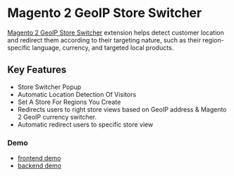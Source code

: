 <body>
	<main>
		<div class="content-wrapper">
			<div class="content-inner">
				<h1>Magento 2 GeoIP Store Switcher</h1>
				<p><a href="https://www.mageants.com/geo-ip-store-switcher-for-magento-2.html">Magento 2 GeoIP Store Switcher</a> extension helps detect customer location and redirect them according to their targeting nature, such as their region-specific language, currency, and targeted local products.</p>
				
<div class="features-wrapper">
					<h2>Key Features</h2>
					<ul>
						<li>Store Switcher Popup</li>
						<li>Automatic Location Detection Of Visitors</li>
						<li>Set A Store For Regions You Create</li>
						<li>Redirects users to right store views based on GeoIP address & Magento 2 GeoIP currency switcher.</li>
						<li>Automatic redirect users to specific store view</li>
      </ul>
				</div>
				<div class="more-features">
					<h3>Demo</h3>
					<ul>
						<li><a href="http://geoipstoreswitcher.demo6.b7fb87dd732790222.temporary.link/">frontend demo</a></li>
						<li><a href="http://demo6.b7fb87dd732790222.temporary.link/adminsession?un=geoipstoreswitcher&ps=RRock@1234">backend demo</a></li>
					</ul>
				</div>
			</div>
		</div>
	</main>
</body>
</html>
